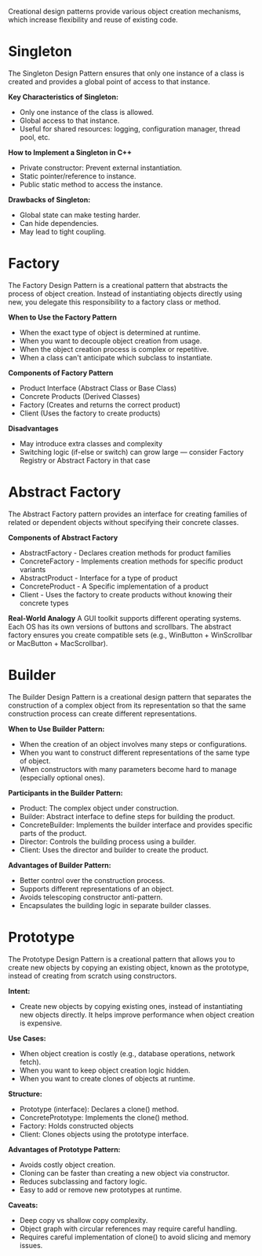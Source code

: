Creational design patterns provide various object creation mechanisms, which increase flexibility and reuse of existing code.

# Singleton
The Singleton Design Pattern ensures that only one instance of a class is created and provides a global point of access to that instance.

**Key Characteristics of Singleton:**
- Only one instance of the class is allowed.
- Global access to that instance.
- Useful for shared resources: logging, configuration manager, thread pool, etc.

**How to Implement a Singleton in C++**
- Private constructor: Prevent external instantiation.
- Static pointer/reference to instance.
- Public static method to access the instance.

**Drawbacks of Singleton:**
- Global state can make testing harder.
- Can hide dependencies.
- May lead to tight coupling.

# Factory
The Factory Design Pattern is a creational pattern that abstracts the process of object creation. Instead of instantiating objects directly using new, you delegate this responsibility to a factory class or method.

**When to Use the Factory Pattern**
- When the exact type of object is determined at runtime.
- When you want to decouple object creation from usage.
- When the object creation process is complex or repetitive.
- When a class can't anticipate which subclass to instantiate.

**Components of Factory Pattern**
- Product Interface (Abstract Class or Base Class)
- Concrete Products (Derived Classes)
- Factory (Creates and returns the correct product)
- Client (Uses the factory to create products)

**Disadvantages**
- May introduce extra classes and complexity
- Switching logic (if-else or switch) can grow large — consider Factory Registry or Abstract Factory in that case

# Abstract Factory
The Abstract Factory pattern provides an interface for creating families of related or dependent objects without specifying their concrete classes.

**Components of Abstract Factory**
- AbstractFactory	- Declares creation methods for product families
- ConcreteFactory	- Implements creation methods for specific product variants
- AbstractProduct	- Interface for a type of product
- ConcreteProduct	- A Specific implementation of a product
- Client - Uses the factory to create products without knowing their concrete types

**Real-World Analogy**
A GUI toolkit supports different operating systems. Each OS has its own versions of buttons and scrollbars.
The abstract factory ensures you create compatible sets (e.g., WinButton + WinScrollbar or MacButton + MacScrollbar).

# Builder
The Builder Design Pattern is a creational design pattern that separates the construction of a complex object from its representation so that the same construction process can create different representations.

**When to Use Builder Pattern:**
- When the creation of an object involves many steps or configurations.
- When you want to construct different representations of the same type of object.
- When constructors with many parameters become hard to manage (especially optional ones).

**Participants in the Builder Pattern:**
- Product: The complex object under construction.
- Builder: Abstract interface to define steps for building the product.
- ConcreteBuilder: Implements the builder interface and provides specific parts of the product.
- Director: Controls the building process using a builder.
- Client: Uses the director and builder to create the product.

**Advantages of Builder Pattern:**
- Better control over the construction process.
- Supports different representations of an object.
- Avoids telescoping constructor anti-pattern.
- Encapsulates the building logic in separate builder classes.


# Prototype
The Prototype Design Pattern is a creational pattern that allows you to create new objects by copying an existing object, known as the prototype, instead of creating from scratch using constructors.

**Intent:**
- Create new objects by copying existing ones, instead of instantiating new objects directly. It helps improve performance when object creation is expensive.

**Use Cases:**
- When object creation is costly (e.g., database operations, network fetch).
- When you want to keep object creation logic hidden.
- When you want to create clones of objects at runtime.

**Structure:**
- Prototype (interface): Declares a clone() method.
- ConcretePrototype: Implements the clone() method.
- Factory: Holds constructed objects
- Client: Clones objects using the prototype interface.

**Advantages of Prototype Pattern:**
- Avoids costly object creation.
- Cloning can be faster than creating a new object via constructor.
- Reduces subclassing and factory logic.
- Easy to add or remove new prototypes at runtime.

**Caveats:**
- Deep copy vs shallow copy complexity.
- Object graph with circular references may require careful handling.
- Requires careful implementation of clone() to avoid slicing and memory issues.
